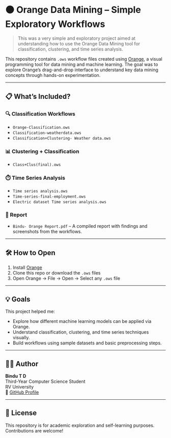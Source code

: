 # 🟠 Orange Data Mining – Simple Exploratory Workflows

>  This was a very simple and exploratory project aimed at understanding how to use the Orange Data Mining tool for classification, clustering, and time series analysis.

This repository contains `.ows` workflow files created using [Orange](https://orangedatamining.com/), a visual programming tool for data mining and machine learning. The goal was to explore Orange’s drag-and-drop interface to understand key data mining concepts through hands-on experimentation.

---

## 📋 What’s Included?

### 🔍 Classification Workflows
- `Orange-Classification.ows`  
- `Classification-weatherdata.ows`  
- `Classification+Clustering- Weather data.ows`  

### 📊 Clustering + Classification
- `Class+Clus(final).ows`

### ⏱️ Time Series Analysis
- `Time series analysis.ows`  
- `Time-series-final-employment.ows`  
- `Electric dataset Time series analysis.ows`

### 📝 Report
- `Bindu- Orange Report.pdf` – A compiled report with findings and screenshots from the workflows.

---

## 🛠️ How to Open

1. Install [Orange](https://orangedatamining.com/download/)
2. Clone this repo or download the `.ows` files
3. Open Orange → File → Open → Select any `.ows` file

---

## 💡 Goals

This project helped me:
- Explore how different machine learning models can be applied via Orange.
- Understand classification, clustering, and time series techniques visually.
- Build workflows using sample datasets and basic preprocessing steps.

---

## 🧑‍💻 Author

**Bindu T D**  
Third-Year Computer Science Student  
RV University  
🔗 [GitHub Profile](https://github.com/Bindhu-T-Devidas)

---

## 📄 License

This repository is for academic exploration and self-learning purposes. Contributions are welcome!

